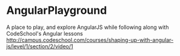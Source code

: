 # AngularPlayground
A place to play, and explore AngularJS while following along with CodeSchool's Angular lessons
http://campus.codeschool.com/courses/shaping-up-with-angular-js/level/1/section/2/video/1
